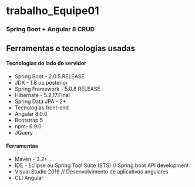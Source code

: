 # trabalho_Equipe01

### Spring Boot + Angular 8 CRUD

## Ferramentas e tecnologias usadas
#### Tecnologias do lado do servidor
* Spring Boot - 2.0.5.RELEASE
* JDK - 1.8 ou posterior
* Spring Framework - 5.0.8 RELEASE
* Hibernate - 5.2.17.Final
* Spring Data JPA - 2+
* Tecnologias front-end
* Angular 8.0.0
* Bootstrap 5
* npm- 6.9.0
* JQuery

#### Ferramentas
* Maven - 3.2+
* IDE - Eclipse ou Spring Tool Suite (STS) // Spring boot API development
* Visual Studio 2019 // Desenvolvimento de aplicativos angulares
* CLI Angular
